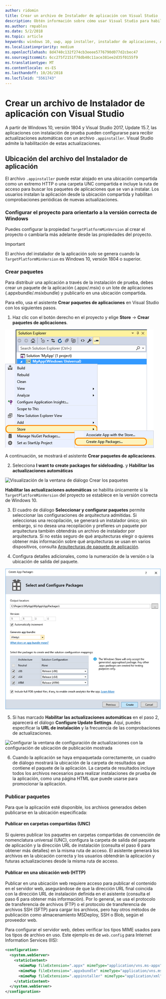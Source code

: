 ```yaml
---
author: ridomin
title: Crear un archivo de Instalador de aplicación con Visual Studio
description: Obtén información sobre cómo usar Visual Studio para habilitar las actualizaciones automáticas mediante el archivo .appinstaller.
ms.author: rmpablos
ms.date: 5/2/2018
ms.topic: article
keywords: windows 10, uwp, app installer, instalador de aplicaciones, AppInstaller, sideload, realizar instalación de prueba
ms.localizationpriority: medium
ms.openlocfilehash: 8d4740c132f274cb3eeee5776790d077d2cbec47
ms.sourcegitcommit: 6cc275f2151f78db40c11ace381ee2d35f0155f9
ms.translationtype: MT
ms.contentlocale: es-ES
ms.lasthandoff: 10/26/2018
ms.locfileid: "5561743"
---
```

# <a name="create-an-app-installer-file-with-visual-studio"></a>Crear un archivo de Instalador de aplicación con Visual Studio

A partir de Windows 10, versión 1804 y Visual Studio 2017, Update 15.7, las aplicaciones con instalación de prueba pueden configurarse para recibir actualizaciones automáticas con un archivo `.appinstaller`. Visual Studio admite la habilitación de estas actualizaciones.

## <a name="app-installer-file-location"></a>Ubicación del archivo del Instalador de aplicación
El archivo `.appinstaller` puede estar alojado en una ubicación compartida como un extremo HTTP o una carpeta UNC compartida e incluye la ruta de acceso para buscar los paquetes de aplicaciones que se van a instalar. Los usuarios instalan la aplicación desde la ubicación compartida y habilitan comprobaciones periódicas de nuevas actualizaciones. 


### <a name="configure-the-project-to-target-the-correct-windows-version"></a>Configurar el proyecto para orientarlo a la versión correcta de Windows

Puedes configurar la propiedad `TargetPlatformMinVersion` al crear el proyecto o cambiarla más adelante desde las propiedades del proyecto. 

>[!IMPORTANT]
> El archivo del instalador de la aplicación solo se genera cuando la `TargetPlatformMinVersion` es Windows 10, versión 1804 o superior.


### <a name="create-packages"></a>Crear paquetes

Para distribuir una aplicación a través de la instalación de prueba, debes crear un paquete de la aplicación (.appx/.msix) o un lote de aplicaciones (.appxbundle/.msixbundle) y publicarlo en una ubicación compartida.

Para ello, usa el asistente **Crear paquetes de aplicaciones** en Visual Studio con los siguientes pasos.

1. Haz clic con el botón derecho en el proyecto y elige **Store** -> **Crear paquetes de aplicaciones**.  

![Menú contextual con navegación para crear paquetes de aplicaciones](images/packaging-screen2.jpg)   

A continuación, se mostrará el asistente **Crear paquetes de aplicaciones**.

2. Selecciona **I want to create packages for sideloading.** y **Habilitar las actualizaciones automáticas**  

![Visualización de la ventana de diálogo Crear los paquetes](images/select-sideloading.png)  

**Habilitar las actualizaciones automáticas** se habilita únicamente si la `TargetPlatformMinVersion` del proyecto se establece en la versión correcta de Windows 10.

3. El cuadro de diálogo **Seleccionar y configurar paquetes** permite seleccionar las configuraciones de arquitectura admitidas. Si seleccionas una recopilación, se generará un instalador único; sin embargo, si no desea una recopilación y prefieres un paquete por arquitectura también obtendrás un archivo de instalador por arquitectura.  Si no estás seguro de qué arquitecturas elegir o quieres obtener más información sobre qué arquitecturas se usan en varios dispositivos, consulta [Arquitecturas de paquete de aplicación](device-architecture.md).

4. Configura detalles adicionales, como la numeración de la versión o la ubicación de salida del paquete.

![Visualización de la ventana de Crear paquetes de aplicaciones con la configuración del paquete](images/packaging-screen5.jpg)  

5. Si has marcado **Habilitar las actualizaciones automáticas** en el paso 2, aparecerá el diálogo **Configure Update Settings**. Aquí, puedes especificar la **URL de instalación** y la frecuencia de las comprobaciones de actualizaciones.

![Configurar la ventana de configuración de actualizaciones con la configuración de ubicación de publicación mostrada](images/sideloading-screen.png)  

6. Cuando la aplicación se haya empaquetada correctamente, un cuadro de diálogo mostrará la ubicación de la carpeta de resultados que contiene el paquete de la aplicación. La carpeta de resultados incluye todos los archivos necesarios para realizar instalaciones de prueba de la aplicación, como una página HTML que puede usarse para promocionar la aplicación.

### <a name="publish-packages"></a>Publicar paquetes

Para que la aplicación esté disponible, los archivos generados deben publicarse en la ubicación especificada:

#### <a name="publish-to-shared-folders-unc"></a>Publicar en carpetas compartidas (UNC)

Si quieres publicar los paquetes en carpetas compartidas de convención de nomenclatura universal (UNC), configura la carpeta de salida del paquete de aplicación y la dirección URL de instalación (consulta el paso 6 para obtener más detalles) en la misma ruta de acceso. El asistente generará los archivos en la ubicación correcta y los usuarios obtendrán la aplicación y futuras actualizaciones desde la misma ruta de acceso.

#### <a name="publish-to-a-web-location-http"></a>Publicar en una ubicación web (HTTP)

Publicar en una ubicación web requiere acceso para publicar el contenido en el servidor web, asegurándose de que la dirección URL final coincida con la dirección URL de instalación definida en el asistente (consulta el paso 6 para obtener más información). Por lo general, se usa el protocolo de transferencia de archivos (FTP) o el protocolo de transferencia de archivos SSH (SFTP) para cargar los archivos, pero hay otros métodos de publicación como almacenamiento MSDeploy, SSH o Blob, según el proveedor web.

Para configurar el servidor web, debes verificar los tipos MIME usados para los tipos de archivo en uso. Este ejemplo es de `web.config` para Internet Information Services (IIS):

```xml
<configuration>
  <system.webServer>
    <staticContent>
      <mimeMap fileExtension=".appx" mimeType="application/vns.ms-appx" />
      <mimeMap fileExtension=".appxbundle" mimeType="application/vns.ms-appx" />
      <mimeMap fileExtension=".appinstaller" mimeType="application/xml" />
    </staticContent>  
  </system.webServer>  
</configuration>
```




















